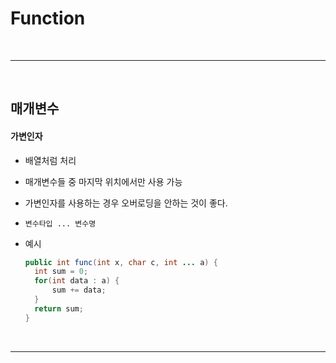# Function

<br>

---

<br>

## 매개변수

#### 가변인자

* 배열처럼 처리
* 매개변수들 중 마지막 위치에서만 사용 가능
* 가변인자를 사용하는 경우 오버로딩을 안하는 것이 좋다.
* `변수타입 ... 변수명`

* 예시

  ```java
  public int func(int x, char c, int ... a) {
  	int sum = 0;
  	for(int data : a) {
  		sum += data;
  	}
  	return sum;
  }
  ```

<br>

---

